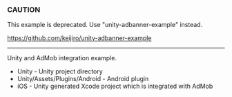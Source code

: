 ### CAUTION

This example is deprecated. Use "unity-adbanner-example" instead.

https://github.com/keijiro/unity-adbanner-example

---

Unity and AdMob integration example.

* Unity - Unity project directory
* Unity/Assets/Plugins/Android - Android plugin
* iOS - Unity generated Xcode project which is integrated with AdMob
